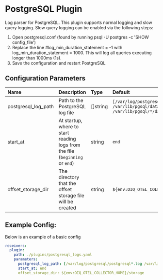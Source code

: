 # PostgreSQL Plugin

Log parser for PostgreSQL. 
This plugin supports normal logging and slow query logging.
Slow query logging can be enabled via the following steps:

  1. Open postgresql.conf (found by running psql -U postgres -c 'SHOW config_file')
  2. Replace the line #log_min_duration_statement = -1 with log_min_duration_statement = 1000.
     This will log all queries executing longer than 1000ms (1s).
  3. Save the configuration and restart PostgreSQL


## Configuration Parameters

| Name | Description | Type | Default | Required | Values |
|:-- |:-- |:-- |:-- |:-- |:-- |
| postgresql_log_path | Path to the PostgreSQL log file | []string | `[/var/log/postgresql/postgresql*.log /var/lib/pgsql/data/log/postgresql*.log /var/lib/pgsql/*/data/log/postgresql*.log]` | false |  |
| start_at | At startup, where to start reading logs from the file (`beginning` or `end`) | string | `end` | false | `beginning`, `end` |
| offset_storage_dir | The directory that the offset storage file will be created | string | `${env:OIQ_OTEL_COLLECTOR_HOME}/storage` | false |  |

## Example Config:

Below is an example of a basic config

```yaml
receivers:
  plugin:
    path: ./plugins/postgresql_logs.yaml
    parameters:
      postgresql_log_path: [/var/log/postgresql/postgresql*.log /var/lib/pgsql/data/log/postgresql*.log /var/lib/pgsql/*/data/log/postgresql*.log]
      start_at: end
      offset_storage_dir: ${env:OIQ_OTEL_COLLECTOR_HOME}/storage
```
